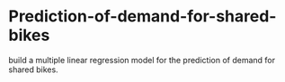 # Prediction-of-demand-for-shared-bikes
build a multiple linear regression model for the prediction of demand for shared bikes. 
